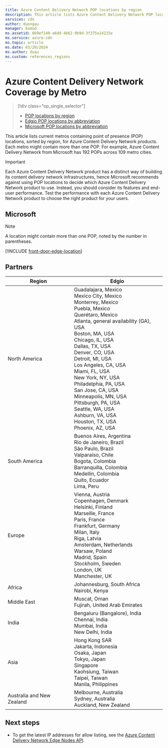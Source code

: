 ```yaml
---
title: Azure Content Delivery Network POP locations by region
description: This article lists Azure Content Delivery Network POP locations, sorted by region, for Azure Content Delivery Network products.
services: cdn
author: duongau
manager: kumud
ms.assetid: 669ef140-a6dd-4b62-9b9d-3f375a14215e
ms.service: azure-cdn
ms.topic: article
ms.date: 03/20/2024
ms.author: duau
ms.custom: references_regions
---
```


# Azure Content Delivery Network Coverage by Metro

> [!div class="op_single_selector"]
> - [POP locations by region](cdn-pop-locations.md)
> - [Edgio POP locations by abbreviation](cdn-pop-abbreviations.md)
> - [Microsoft POP locations by abbreviation](microsoft-pop-abbreviations.md)
>

This article lists current metros containing point of presence (POP) locations, sorted by region, for Azure Content Delivery Network products. Each metro might contain more than one POP. For example, Azure Content Delivery Network from Microsoft has 192 POPs across 109 metro cities.

> [!IMPORTANT]
> Each Azure Content Delivery Network product has a distinct way of building its content delivery network infrastructures, hence Microsoft recommends against using POP locations to decide which Azure Content Delivery Network product to use. Instead, you should consider its features and end-user performance. Test the performance with each Azure Content Delivery Network product to choose the right product for your users.
>

## Microsoft

> [!NOTE]
> A location might contain more than one POP, noted by the number in parentheses.

[!INCLUDE [front-door-edge-location](~/reusable-content/ce-skilling/azure/includes/front-door-edge-locations.md)]

## Partners

| Region | Edgio |
|--|--|
| North America | Guadalajara, Mexico<br />Mexico City, Mexico<br />Monterrey, Mexico<br />Puebla, Mexico<br />Querétaro, Mexico<br />Atlanta, general availability (GA), USA<br />Boston, MA, USA<br />Chicago, IL, USA<br />Dallas, TX, USA<br />Denver, CO, USA<br />Detroit, MI, USA<br />Los Angeles, CA, USA<br />Miami, FL, USA<br />New York, NY, USA<br />Philadelphia, PA, USA<br />San Jose, CA, USA<br />Minneapolis, MN, USA<br />Pittsburgh, PA, USA<br />Seattle, WA, USA<br />Ashburn, VA, USA <br />Houston, TX, USA <br />Phoenix, AZ, USA |
| South America | Buenos Aires, Argentina<br />Rio de Janeiro, Brazil<br />São Paulo, Brazil<br />Valparaíso, Chile<br />Bogota, Colombia<br />Barranquilla, Colombia<br />Medellin, Colombia<br />Quito, Ecuador<br />Lima, Peru |
| Europe | Vienna, Austria<br />Copenhagen, Denmark<br />Helsinki, Finland<br />Marseille, France<br />Paris, France<br />Frankfurt, Germany<br />Milan, Italy<br />Riga, Latvia<br />Amsterdam, Netherlands<br />Warsaw, Poland<br />Madrid, Spain<br />Stockholm, Sweden<br />London, UK <br /> Manchester, UK |
| Africa | Johannesburg, South Africa <br/> Nairobi, Kenya |
| Middle East | Muscat, Oman<br />Fujirah, United Arab Emirates |
| India | Bengaluru (Bangalore), India<br />Chennai, India<br />Mumbai, India<br />New Delhi, India<br /> |
| Asia | Hong Kong SAR<br />Jakarta, Indonesia<br />Osaka, Japan<br />Tokyo, Japan<br />Singapore<br />Kaohsiung, Taiwan<br />Taipei, Taiwan <br />Manila, Philippines |
| Australia and New Zealand | Melbourne, Australia<br />Sydney, Australia<br />Auckland, New Zealand |

## Next steps

- To get the latest IP addresses for allow listing, see the [Azure Content Delivery Network Edge Nodes API](/rest/api/cdn/edge-nodes/list).
